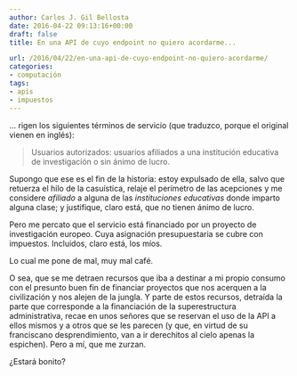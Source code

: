 ```yaml
---
author: Carlos J. Gil Bellosta
date: 2016-04-22 09:13:16+00:00
draft: false
title: En una API de cuyo endpoint no quiero acordarme...

url: /2016/04/22/en-una-api-de-cuyo-endpoint-no-quiero-acordarme/
categories:
- computación
tags:
- apis
- impuestos
---
```


... rigen los siguientes términos de servicio (que traduzco, porque el original vienen en inglés):

>Usuarios autorizados: usuarios afiliados a una institución educativa de investigación o sin ánimo de lucro.

Supongo que ese es el fin de la historia: estoy expulsado de ella, salvo que retuerza el hilo de la casuística, relaje el perímetro de las acepciones y me considere _afiliado_ a alguna de las _instituciones educativas_ donde imparto alguna clase; y justifique, claro está, que no tienen ánimo de lucro.

Pero me percato que el servicio está financiado por un proyecto de investigación europeo. Cuya asignación presupuestaria se cubre con impuestos. Incluidos, claro está, los míos.

Lo cual me pone de mal, muy mal café.

O sea, que se me detraen recursos que iba a destinar a mi propio consumo con el presunto buen fin de financiar proyectos que nos acerquen a la civilización y nos alejen de la jungla. Y parte de estos recursos, detraída la parte que corresponde a la financiación de la superestructura administrativa, recae en unos señores que se reservan el uso de la API a ellos mismos y a otros que se les parecen (y que, en virtud de su franciscano desprendimiento, van a ir derechitos al cielo apenas la espichen). Pero a mí, que me zurzan.

¿Estará bonito?
